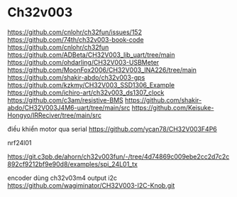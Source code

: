 # Ch32v003
https://github.com/cnlohr/ch32fun/issues/152
https://github.com/74th/ch32v003-book-code
https://github.com/cnlohr/ch32fun
https://github.com/ADBeta/CH32V003_lib_uart/tree/main
https://github.com/ohdarling/CH32V003-USBMeter
https://github.com/MoonFox2006/CH32V003_INA226/tree/main
https://github.com/shakir-abdo/ch32v003-gps
https://github.com/kzkmy/CH32V003_SSD1306_Example
https://github.com/ichiro-art/ch32v003_ds1307_clock
https://github.com/c3am/resistive-BMS
https://github.com/shakir-abdo/CH32V003J4M6-uart/tree/main/src
https://github.com/Keisuke-Hongyo/IRReciver/tree/main/src

điều khiển motor qua serial
https://github.com/ycan78/CH32V003F4P6

nrf24l01

https://git.c3pb.de/ahorn/ch32v003fun/-/tree/4d74869c009ebe2cc2d7c2c892cf9212bf9e90d8/examples/spi_24L01_tx

encoder dùng ch32v03m4 output i2c
https://github.com/wagiminator/CH32V003-I2C-Knob.git

